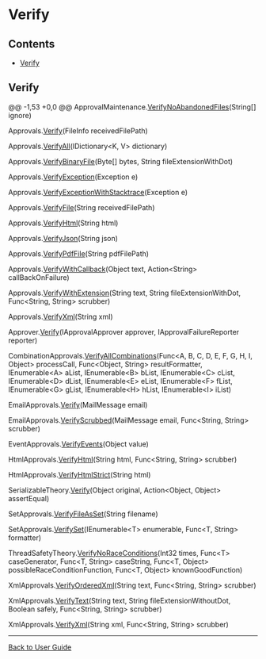 <!--
GENERATED FILE - DO NOT EDIT
This file was generated by [MarkdownSnippets](https://github.com/SimonCropp/MarkdownSnippets).
Source File: /docs/ApprovalTests/mdsource/Verify.source.md
To change this file edit the source file and then run MarkdownSnippets.
-->

# Verify

<!-- toc -->
## Contents

  * [Verify](#verify)<!-- endToc -->

## Verify

@@ -1,53 +0,0 @@
﻿ApprovalMaintenance.[VerifyNoAbandonedFiles](https://github.com/approvals/ApprovalTests.Net/blob/master/src/ApprovalTests/Maintenance/ApprovalMaintenance.cs#L77)(String[] ignore)

Approvals.[Verify](https://github.com/approvals/ApprovalTests.Net/blob/master/src/ApprovalTests/Approvals.cs#L46)(FileInfo receivedFilePath)

Approvals.[VerifyAll](https://github.com/approvals/ApprovalTests.Net/blob/master/src/ApprovalTests/Approvals.cs#L206)(IDictionary&lt;K, V> dictionary)

Approvals.[VerifyBinaryFile](https://github.com/approvals/ApprovalTests.Net/blob/master/src/ApprovalTests/Approvals.cs#L254)(Byte[] bytes, String fileExtensionWithDot)

Approvals.[VerifyException](https://github.com/approvals/ApprovalTests.Net/blob/master/src/ApprovalTests/Approvals.cs#L192)(Exception e)

Approvals.[VerifyExceptionWithStacktrace](https://github.com/approvals/ApprovalTests.Net/blob/master/src/ApprovalTests/Approvals.cs#L197)(Exception e)

Approvals.[VerifyFile](https://github.com/approvals/ApprovalTests.Net/blob/master/src/ApprovalTests/Approvals.cs#L127)(String receivedFilePath)

Approvals.[VerifyHtml](https://github.com/approvals/ApprovalTests.Net/blob/master/src/ApprovalTests/Approvals.cs#L260)(String html)

Approvals.[VerifyJson](https://github.com/approvals/ApprovalTests.Net/blob/master/src/ApprovalTests/Approvals.cs#L270)(String json)

Approvals.[VerifyPdfFile](https://github.com/approvals/ApprovalTests.Net/blob/master/src/ApprovalTests/Approvals.cs#L290)(String pdfFilePath)

Approvals.[VerifyWithCallback](https://github.com/approvals/ApprovalTests.Net/blob/master/src/ApprovalTests/Approvals.cs#L137)(Object text, Action&lt;String> callBackOnFailure)

Approvals.[VerifyWithExtension](https://github.com/approvals/ApprovalTests.Net/blob/master/src/ApprovalTests/Approvals.cs#L180)(String text, String fileExtensionWithDot, Func&lt;String, String> scrubber)

Approvals.[VerifyXml](https://github.com/approvals/ApprovalTests.Net/blob/master/src/ApprovalTests/Approvals.cs#L265)(String xml)

Approver.[Verify](https://github.com/approvals/ApprovalTests.Net/blob/master/src/ApprovalTests/Core/Approver.cs#L5)(IApprovalApprover approver, IApprovalFailureReporter reporter)

CombinationApprovals.[VerifyAllCombinations](https://github.com/approvals/ApprovalTests.Net/blob/master/src/ApprovalTests/Combinations/CombinationApprovals.cs#L12)(Func&lt;A, B, C, D, E, F, G, H, I, Object> processCall, Func&lt;Object, String> resultFormatter, IEnumerable&lt;A> aList, IEnumerable&lt;B> bList, IEnumerable&lt;C> cList, IEnumerable&lt;D> dList, IEnumerable&lt;E> eList, IEnumerable&lt;F> fList, IEnumerable&lt;G> gList, IEnumerable&lt;H> hList, IEnumerable&lt;I> iList)

EmailApprovals.[Verify](https://github.com/approvals/ApprovalTests.Net/blob/master/src/ApprovalTests/Email/EmailApprovals.cs#L13)(MailMessage email)

EmailApprovals.[VerifyScrubbed](https://github.com/approvals/ApprovalTests.Net/blob/master/src/ApprovalTests/Email/EmailApprovals.cs#L17)(MailMessage email, Func&lt;String, String> scrubber)

EventApprovals.[VerifyEvents](https://github.com/approvals/ApprovalTests.Net/blob/master/src/ApprovalTests/Events/EventApprovals.cs#L10)(Object value)

HtmlApprovals.[VerifyHtml](https://github.com/approvals/ApprovalTests.Net/blob/master/src/ApprovalTests/Html/HtmlApprovals.cs#L8)(String html, Func&lt;String, String> scrubber)

HtmlApprovals.[VerifyHtmlStrict](https://github.com/approvals/ApprovalTests.Net/blob/master/src/ApprovalTests/Html/HtmlApprovals.cs#L16)(String html)

SerializableTheory.[Verify](https://github.com/approvals/ApprovalTests.Net/blob/master/src/ApprovalTests/TheoryTests/SerializableTheory.cs#L9)(Object original, Action&lt;Object, Object> assertEqual)

SetApprovals.[VerifyFileAsSet](https://github.com/approvals/ApprovalTests.Net/blob/master/src/ApprovalTests/Set/SetApprovals.cs#L40)(String filename)

SetApprovals.[VerifySet](https://github.com/approvals/ApprovalTests.Net/blob/master/src/ApprovalTests/Set/SetApprovals.cs#L15)(IEnumerable&lt;T> enumerable, Func&lt;T, String> formatter)

ThreadSafetyTheory.[VerifyNoRaceConditions](https://github.com/approvals/ApprovalTests.Net/blob/master/src/ApprovalTests/TheoryTests/ThreadSafetyTheory.cs#L11)(Int32 times, Func&lt;T> caseGenerator, Func&lt;T, String> caseString, Func&lt;T, Object> possibleRaceConditionFunction, Func&lt;T, Object> knownGoodFunction)

XmlApprovals.[VerifyOrderedXml](https://github.com/approvals/ApprovalTests.Net/blob/master/src/ApprovalTests/Xml/XmlApprovals.cs#L29)(String text, Func&lt;String, String> scrubber)

XmlApprovals.[VerifyText](https://github.com/approvals/ApprovalTests.Net/blob/master/src/ApprovalTests/Xml/XmlApprovals.cs#L18)(String text, String fileExtensionWithoutDot, Boolean safely, Func&lt;String, String> scrubber)

XmlApprovals.[VerifyXml](https://github.com/approvals/ApprovalTests.Net/blob/master/src/ApprovalTests/Xml/XmlApprovals.cs#L10)(String xml, Func&lt;String, String> scrubber)

---

[Back to User Guide](readme.md#top)
